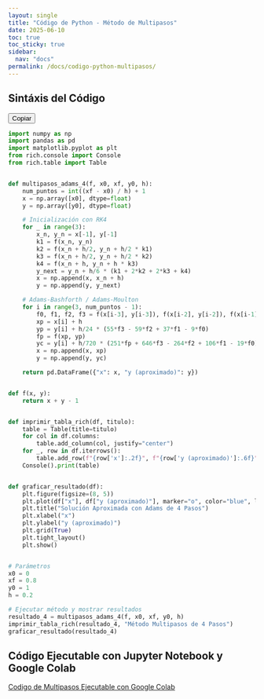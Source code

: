 ```yaml
---
layout: single
title: "Código de Python - Método de Multipasos"
date: 2025-06-10
toc: true
toc_sticky: true
sidebar:
  nav: "docs"
permalink: /docs/codigo-python-multipasos/
---
```


## Sintáxis del Código

<div class="code-block" markdown="1" style="position: relative;">
  <button class="copy-button">Copiar</button>

```python
import numpy as np
import pandas as pd
import matplotlib.pyplot as plt
from rich.console import Console
from rich.table import Table


def multipasos_adams_4(f, x0, xf, y0, h):
    num_puntos = int((xf - x0) / h) + 1
    x = np.array([x0], dtype=float)
    y = np.array([y0], dtype=float)

    # Inicialización con RK4
    for _ in range(3):
        x_n, y_n = x[-1], y[-1]
        k1 = f(x_n, y_n)
        k2 = f(x_n + h/2, y_n + h/2 * k1)
        k3 = f(x_n + h/2, y_n + h/2 * k2)
        k4 = f(x_n + h, y_n + h * k3)
        y_next = y_n + h/6 * (k1 + 2*k2 + 2*k3 + k4)
        x = np.append(x, x_n + h)
        y = np.append(y, y_next)

    # Adams-Bashforth / Adams-Moulton
    for i in range(3, num_puntos - 1):
        f0, f1, f2, f3 = f(x[i-3], y[i-3]), f(x[i-2], y[i-2]), f(x[i-1], y[i-1]), f(x[i], y[i])
        xp = x[i] + h
        yp = y[i] + h/24 * (55*f3 - 59*f2 + 37*f1 - 9*f0)
        fp = f(xp, yp)
        yc = y[i] + h/720 * (251*fp + 646*f3 - 264*f2 + 106*f1 - 19*f0)
        x = np.append(x, xp)
        y = np.append(y, yc)

    return pd.DataFrame({"x": x, "y (aproximado)": y})


def f(x, y):
    return x + y - 1  


def imprimir_tabla_rich(df, titulo):
    table = Table(title=titulo)
    for col in df.columns:
        table.add_column(col, justify="center")
    for _, row in df.iterrows():
        table.add_row(f"{row['x']:.2f}", f"{row['y (aproximado)']:.6f}")
    Console().print(table)


def graficar_resultado(df):
    plt.figure(figsize=(8, 5))
    plt.plot(df["x"], df["y (aproximado)"], marker="o", color="blue", linestyle="-")
    plt.title("Solución Aproximada con Adams de 4 Pasos")
    plt.xlabel("x")
    plt.ylabel("y (aproximado)")
    plt.grid(True)
    plt.tight_layout()
    plt.show()


# Parámetros
x0 = 0
xf = 0.8
y0 = 1
h = 0.2

# Ejecutar método y mostrar resultados
resultado_4 = multipasos_adams_4(f, x0, xf, y0, h)
imprimir_tabla_rich(resultado_4, "Método Multipasos de 4 Pasos")
graficar_resultado(resultado_4)

```

</div>

<script src="{{ '/assets/js/copy-code.js' | relative_url }}" defer></script>


## Código Ejecutable con Jupyter Notebook y Google Colab

[Codigo de Multipasos Ejecutable con Google Colab](https://colab.research.google.com/drive/1rXre3e-of0vlA6H5-TRi8iJaogNNtBiO?usp=sharing "Código de Multipasos")
